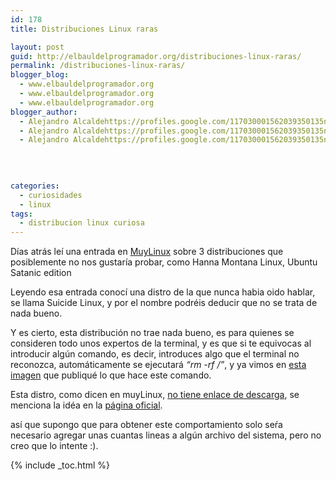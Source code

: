 ```yaml
---
id: 178
title: Distribuciones Linux raras

layout: post
guid: http://elbauldelprogramador.org/distribuciones-linux-raras/
permalink: /distribuciones-linux-raras/
blogger_blog:
  - www.elbauldelprogramador.org
  - www.elbauldelprogramador.org
  - www.elbauldelprogramador.org
blogger_author:
  - Alejandro Alcaldehttps://profiles.google.com/117030001562039350135noreply@blogger.com
  - Alejandro Alcaldehttps://profiles.google.com/117030001562039350135noreply@blogger.com
  - Alejandro Alcaldehttps://profiles.google.com/117030001562039350135noreply@blogger.com

  
  
  
categories:
  - curiosidades
  - linux
tags:
  - distribucion linux curiosa
---
```

<div class="icoso">
</div>

Días atrás leí una entrada en [MuyLinux][1] sobre 3 distribuciones que posiblemente no nos gustaría probar, como Hanna Montana Linux, Ubuntu Satanic edition

Leyendo esa entrada conocí una distro de la que nunca habia oido hablar, se llama Suicide Linux, y por el nombre podréis deducir que no se trata de nada bueno.

  
<!--ad-->

Y es cierto, esta distribución no trae nada bueno, es para quienes se consideren todo unos expertos de la terminal, y es que si te equivocas al introducir algún comando, es decir, introduces algo que el terminal no reconozca, automáticamente se ejecutará *&#8220;rm -rf /&#8221;*, y ya vimos en [esta imagen][2] que publiqué lo que hace este comando.

Esta distro, como dicen en muyLinux, [no tiene enlace de descarga][3], se menciona la idéa en la [página oficial][4].

así que supongo que para obtener este comportamiento solo seŕa necesario agregar unas cuantas lineas a algún archivo del sistema, pero no creo que lo intente :).</p> </p> </p></p> 



 [1]: http://www.muylinux.com/2011/04/18/3-distros-linux-que-no-querras-probar/comment-page-1/
 [2]: http://elbauldelprogramador.com/nunca-lo-hagas-humor/
 [3]: http://www.muylinux.com/2010/03/08/suicide-linux-una-distro-muy-muy-delicada/
 [4]: http://qntm.org/suicide

{% include _toc.html %}
